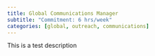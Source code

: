 ```yaml
---
title: Global Communications Manager
subtitle: "Commitment: 6 hrs/week"
categories: [global, outreach, communications]
---
```


This is a test description